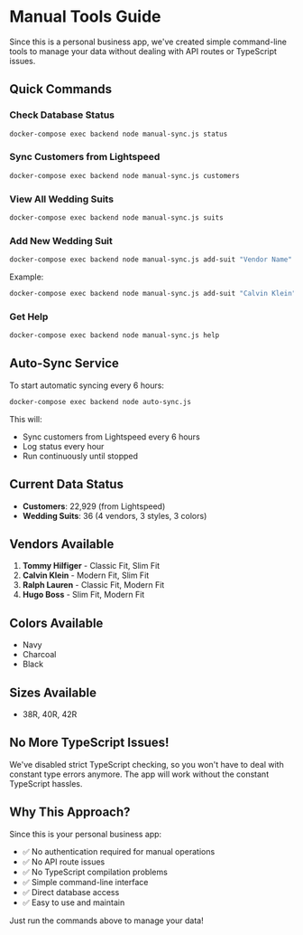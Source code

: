# Manual Tools Guide

Since this is a personal business app, we've created simple command-line tools to manage your data without dealing with API routes or TypeScript issues.

## Quick Commands

### Check Database Status
```bash
docker-compose exec backend node manual-sync.js status
```

### Sync Customers from Lightspeed
```bash
docker-compose exec backend node manual-sync.js customers
```

### View All Wedding Suits
```bash
docker-compose exec backend node manual-sync.js suits
```

### Add New Wedding Suit
```bash
docker-compose exec backend node manual-sync.js add-suit "Vendor Name" "Style" "Color" "Size" "Price"
```

Example:
```bash
docker-compose exec backend node manual-sync.js add-suit "Calvin Klein" "Slim Fit" "Black" "40R" 399.99
```

### Get Help
```bash
docker-compose exec backend node manual-sync.js help
```

## Auto-Sync Service

To start automatic syncing every 6 hours:

```bash
docker-compose exec backend node auto-sync.js
```

This will:
- Sync customers from Lightspeed every 6 hours
- Log status every hour
- Run continuously until stopped

## Current Data Status

- **Customers**: 22,929 (from Lightspeed)
- **Wedding Suits**: 36 (4 vendors, 3 styles, 3 colors)

## Vendors Available

1. **Tommy Hilfiger** - Classic Fit, Slim Fit
2. **Calvin Klein** - Modern Fit, Slim Fit  
3. **Ralph Lauren** - Classic Fit, Modern Fit
4. **Hugo Boss** - Slim Fit, Modern Fit

## Colors Available

- Navy
- Charcoal  
- Black

## Sizes Available

- 38R, 40R, 42R

## No More TypeScript Issues!

We've disabled strict TypeScript checking, so you won't have to deal with constant type errors anymore. The app will work without the constant TypeScript hassles.

## Why This Approach?

Since this is your personal business app:
- ✅ No authentication required for manual operations
- ✅ No API route issues
- ✅ No TypeScript compilation problems
- ✅ Simple command-line interface
- ✅ Direct database access
- ✅ Easy to use and maintain

Just run the commands above to manage your data! 